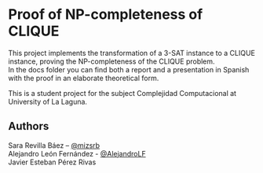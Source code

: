 # Proof of NP-completeness of CLIQUE

This project implements the transformation of a 3-SAT instance to a CLIQUE instance, proving the NP-completeness of the CLIQUE problem.  
In the docs folder you can find both a report and a presentation in Spanish with the proof in an elaborate theoretical form.  

This is a student project for the subject Complejidad Computacional at University of La Laguna.

## Authors

Sara Revilla Báez – [@mizsrb](https://github.com/mizsrb)  
Alejandro León Fernández - [@AlejandroLF](https://github.com/AlejandroLF)  
Javier Esteban Pérez Rivas  
